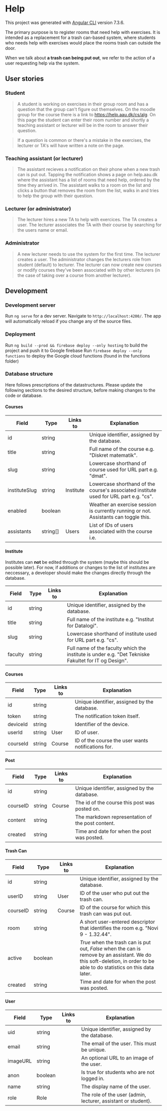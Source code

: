 # Help

This project was generated with [Angular CLI](https://github.com/angular/angular-cli) version 7.3.6.

The primary purpose is to register rooms that need help with exercises.
It is intended as a replacement for a trash can-based system, where students who needs help with exercises would place the rooms trash can outside the door.

When we talk about **a trash can being put out**, we refer to the action of a user requesting help via the system.

## User stories

### Student

> A student is working on exercises in their group room and has a question that the group can't figure out themselves.
  On the moodle group for the course there is a link to https://help.aau.dk/cs/alg.
  On this page the student can enter their room number and shortly a teaching assistant or lecturer will be in the room to answer their question.

> If a question is common or there's a mistake in the exercises, the lecturer or TA's will have written a note on the page.

### Teaching assistant (or lecturer)

> The assistant recieves a notification on their phone when a new trash can is put out.
  Tapping the notification shows a page on help.aau.dk where the assistant has a list of rooms that need help, ordered by the time they arrived in.
  The assistant walks to a room on the list and clicks a button that removes the room from the list, walks in and tries to help the group with their question.

### Lecturer (or administrator)

> The lecturer hires a new TA to help with exercices.
  The TA creates a user.
  The lecturer associates the TA with their course by searching for the users name or email.

### Administrator

> A new lecturer needs to use the system for the first time.
  The lecturer creates a user.
  The administrator changes the lecturers role from student (default) to lecturer.
  The lecturer can now create new courses or modify courses they've been associated with by other lecturers (in the case of taking over a course from another lecturer).

## Development

### Development server

Run `ng serve` for a dev server. Navigate to `http://localhost:4200/`. The app will automatically reload if you change any of the source files.

### Deployment

Run `ng build --prod && firebase deploy --only hosting` to build the project and push it to Google firebase
Run `firebase deploy --only functions` to deploy the Google cloud functions (found in the functions folder)

### Database structure

Here follows prescriptions of the datastructures.
Please update the following sections to the desired structure, before making changes to the code or database.

#### Courses

| Field         | Type     | Links to  | Explanation |
|---------------|----------|-----------|-------------|
| id            | string   |           | Unique identifier, assigned by the database. |
| title         | string   |           | Full name of the course e.g. "Diskret matematik". |
| slug          | string   |           | Lowercase shorthand of course used for URL part e.g. "dmat". |
| instituteSlug | string   | Institute | Lowercase shorthand of the course's associated institute used for URL part e.g. "cs". |
| enabled       | boolean  |           | Weather an exercise session is currently running or not. Assistants can toggle this. |
| assistants    | string[] | Users     | List of IDs of users associated with the course i.e. |

#### Institute

Institutes can **not** be edited through the system (maybe this should be possible later).
For now, if additions or changes to the list of institutes are neccessary, a developer should make the changes directly through the database.

| Field         | Type     | Links to  | Explanation |
|---------------|----------|-----------|-------------|
| id            | string   |           | Unique identifier, assigned by the database. |
| title         | string   |           | Full name of the institute e.g. "Institut for Datalogi". |
| slug          | string   |           | Lowercase shorthand of institute used for URL part e.g. "cs". |
| faculty       | string   |           | Full name of the faculty which the institute is under e.g. "Det Tekniske Fakultet for IT og Design". |

#### Courses

| Field         | Type     | Links to  | Explanation |
|---------------|----------|-----------|-------------|
| id            | string   |           | Unique identifier, assigned by the database. |
| token         | string   |           | The notification token itself. |
| deviceId      | string   |           | Identifier of the device. |
| userId        | string   | User      | ID of user. |
| courseId      | string   | Course    | ID of the course the user wants notifications for. |

#### Post

| Field         | Type     | Links to  | Explanation |
|---------------|----------|-----------|-------------|
| id            | string   |           | Unique identifier, assigned by the database. |
| courseID      | string   | Course    | The id of the course this post was posted on. |
| content       | string   |           | The markdown representation of the post content. |
| created       | string   |           | Time and date for when the post was posted. |

#### Trash Can

| Field         | Type     | Links to  | Explanation |
|---------------|----------|-----------|-------------|
| id            | string   |           | Unique identifier, assigned by the database. |
| userID        | string   | User      | ID of the user who put out the trash can. |
| courseID      | string   | Course    | ID of the course for which this trash can was put out. |
| room          | string   |           | A short user-entered descriptor that identifies the room e.g. "Novi 9 - 1.32.44". |
| active        | boolean  |           | *True* when the trash can is put out, *False* when the can is remove by an assistant. We do this soft-deletion, in order to be able to do statistics on this data later. |
| created       | string   |           | Time and date for when the post was posted. |

#### User

| Field         | Type     | Links to  | Explanation |
|---------------|----------|-----------|-------------|
| uid           | string   |           | Unique identifier, assigned by the database. |
| email         | string   |           | The email of the user. This must be unique. |
| imageURL      | string   |           | An optional URL to an image of the user. |
| anon          | boolean  |           | Is true for students who are not logged in. |
| name          | string   |           | The display name of the user. |
| role          | Role     |           | The role of the user (admin, lecturer, assistant or student). |
